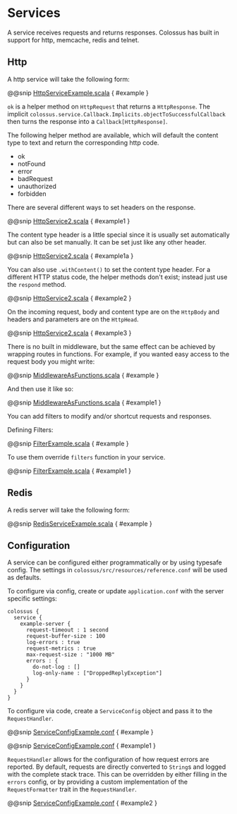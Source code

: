# Services

A service receives requests and returns responses. Colossus has built in support for http, memcache, redis and telnet.

## Http

A http service will take the following form:

@@snip [HttpServiceExample.scala](../scala/HttpServiceExample.scala) { #example }

`ok` is a helper method on `HttpRequest` that returns a `HttpResponse`. The implicit 
`colossus.service.Callback.Implicits.objectToSuccessfulCallback` then turns the response into a `Callback[HttpResponse]`.

The following helper method are available, which will default the content type to text and return the corresponding 
http code.

+ ok
+ notFound
+ error
+ badRequest
+ unauthorized
+ forbidden

There are several different ways to set headers on the response.

@@snip [HttpService2.scala](../scala/HttpService2.scala) { #example1 }

The content type header is a little special since it is usually set automatically but can also be set manually.
It can be set just like any other header.

@@snip [HttpService2.scala](../scala/HttpService2.scala) { #example1a }

You can also use `.withContent()` to set the content type header.
For a different HTTP status code, the helper methods don't exist; instead just use the `respond` method.

@@snip [HttpService2.scala](../scala/HttpService2.scala) { #example2 }

On the incoming request, body and content type are on the `HttpBody` and headers and parameters are on the 
`HttpHead`.

@@snip [HttpService2.scala](../scala/HttpService2.scala) { #example3 }

There is no built in middleware, but the same effect can be achieved by wrapping routes in functions. For example,
if you wanted easy access to the request body you might write:

@@snip [MiddlewareAsFunctions.scala](../scala/MiddlewareAsFunctions.scala) { #example }

And then use it like so:

@@snip [MiddlewareAsFunctions.scala](../scala/MiddlewareAsFunctions.scala) { #example1 }

You can add filters to modify and/or shortcut requests and responses.

Defining Filters:

@@snip [FilterExample.scala](../scala/FilterExample.scala) { #example }

To use them override `filters` function in your service.

@@snip [FilterExample.scala](../scala/FilterExample.scala) { #example1 }

## Redis

A redis server will take the following form:

@@snip [RedisServiceExample.scala](../scala/RedisServiceExample.scala) { #example }

## Configuration

A service can be configured either programmatically or by using typesafe config. The settings in 
`colossus/src/resources/reference.conf` will be used as defaults.

To configure via config, create or update `application.conf` with the server specific settings:

```
colossus {
  service {
    example-server {
      request-timeout : 1 second
      request-buffer-size : 100
      log-errors : true
      request-metrics : true
      max-request-size : "1000 MB"
      errors : {
        do-not-log : []
        log-only-name : ["DroppedReplyException"]
      }
    }
  }
}
```

To configure via code, create a `ServiceConfig` object and pass it to the `RequestHandler`.

@@snip [ServiceConfigExample.conf](../scala/ServiceConfigExample.scala) { #example }

@@snip [ServiceConfigExample.conf](../scala/ServiceConfigExample.scala) { #example1 }

`RequestHandler` allows for the configuration of how request errors are reported. By default, requests are directly
converted to `String`s and logged with the complete stack trace. This can be overridden by either filling in the
`errors` config, or by providing a custom implementation of the `RequestFormatter` trait in the `RequestHandler`.

@@snip [ServiceConfigExample.conf](../scala/ServiceConfigExample.scala) { #example2 }
